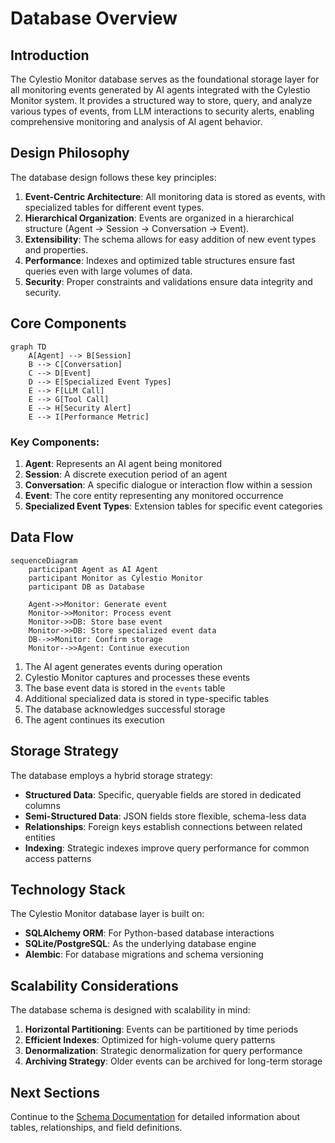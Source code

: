 # Database Overview

## Introduction

The Cylestio Monitor database serves as the foundational storage layer for all monitoring events generated by AI agents integrated with the Cylestio Monitor system. It provides a structured way to store, query, and analyze various types of events, from LLM interactions to security alerts, enabling comprehensive monitoring and analysis of AI agent behavior.

## Design Philosophy

The database design follows these key principles:

1. **Event-Centric Architecture**: All monitoring data is stored as events, with specialized tables for different event types.
2. **Hierarchical Organization**: Events are organized in a hierarchical structure (Agent → Session → Conversation → Event).
3. **Extensibility**: The schema allows for easy addition of new event types and properties.
4. **Performance**: Indexes and optimized table structures ensure fast queries even with large volumes of data.
5. **Security**: Proper constraints and validations ensure data integrity and security.

## Core Components

```mermaid
graph TD
    A[Agent] --> B[Session]
    B --> C[Conversation]
    C --> D[Event]
    D --> E[Specialized Event Types]
    E --> F[LLM Call]
    E --> G[Tool Call]
    E --> H[Security Alert]
    E --> I[Performance Metric]
```

### Key Components:

1. **Agent**: Represents an AI agent being monitored
2. **Session**: A discrete execution period of an agent
3. **Conversation**: A specific dialogue or interaction flow within a session
4. **Event**: The core entity representing any monitored occurrence
5. **Specialized Event Types**: Extension tables for specific event categories

## Data Flow

```mermaid
sequenceDiagram
    participant Agent as AI Agent
    participant Monitor as Cylestio Monitor
    participant DB as Database
    
    Agent->>Monitor: Generate event
    Monitor->>Monitor: Process event
    Monitor->>DB: Store base event
    Monitor->>DB: Store specialized event data
    DB-->>Monitor: Confirm storage
    Monitor-->>Agent: Continue execution
```

1. The AI agent generates events during operation
2. Cylestio Monitor captures and processes these events
3. The base event data is stored in the `events` table
4. Additional specialized data is stored in type-specific tables
5. The database acknowledges successful storage
6. The agent continues its execution

## Storage Strategy

The database employs a hybrid storage strategy:

- **Structured Data**: Specific, queryable fields are stored in dedicated columns
- **Semi-Structured Data**: JSON fields store flexible, schema-less data
- **Relationships**: Foreign keys establish connections between related entities
- **Indexing**: Strategic indexes improve query performance for common access patterns

## Technology Stack

The Cylestio Monitor database layer is built on:

- **SQLAlchemy ORM**: For Python-based database interactions
- **SQLite/PostgreSQL**: As the underlying database engine
- **Alembic**: For database migrations and schema versioning

## Scalability Considerations

The database schema is designed with scalability in mind:

1. **Horizontal Partitioning**: Events can be partitioned by time periods
2. **Efficient Indexes**: Optimized for high-volume query patterns
3. **Denormalization**: Strategic denormalization for query performance
4. **Archiving Strategy**: Older events can be archived for long-term storage

## Next Sections

Continue to the [Schema Documentation](./schema.md) for detailed information about tables, relationships, and field definitions. 